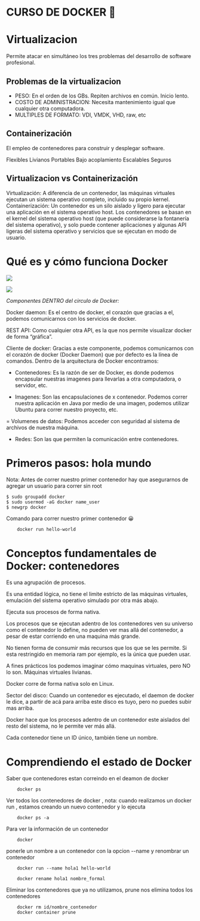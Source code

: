 # CURSO DE DOCKER 🐋

# Virtualizacion
Permite atacar en simultáneo los tres problemas del desarrollo de software profesional.

## Problemas de la virtualizacion

- PESO: En el orden de los GBs. Repiten archivos en común. Inicio lento.
- COSTO DE ADMINISTRACION: Necesita mantenimiento igual que cualquier otra computadora.
- MULTIPLES DE FORMATO: VDI, VMDK, VHD, raw, etc

## Containerización

El empleo de contenedores para construir y desplegar software.

Flexibles
Livianos
Portables
Bajo acoplamiento
Escalables
Seguros

## Virtualizacion vs Containerización

Virtualización: A diferencia de un contenedor, las máquinas virtuales ejecutan un sistema operativo completo, incluido su propio kernel.
Containerización: Un contenedor es un silo aislado y ligero para ejecutar una aplicación en el sistema operativo host. Los contenedores se basan en el kernel del sistema operativo host (que puede considerarse la fontanería del sistema operativo), y solo puede contener aplicaciones y algunas API ligeras del sistema operativo y servicios que se ejecutan en modo de usuario.

# Qué es y cómo funciona Docker

![](https://i.imgur.com/spx30aQ.png)

![](https://i.imgur.com/TRYEMSr.png)

*Componentes DENTRO del circulo de Docker:*

Docker daemon: Es el centro de docker, el corazón que gracias a el, podemos comunicarnos con los servicios de docker.

REST API: Como cualquier otra API, es la que nos permite visualizar docker de forma “gráfica”.

Cliente de docker: Gracias a este componente, podemos comunicarnos con el corazón de docker (Docker Daemon) que por defecto es la línea de comandos.
Dentro de la arquitectura de Docker encontramos:

- Contenedores: Es la razón de ser de Docker, es donde podemos encapsular nuestras imagenes para llevarlas a otra computadora, o servidor, etc.

- Imagenes: Son las encapsulaciones de x contenedor. Podemos correr nuestra aplicación en Java por medio de una imagen, podemos utilizar Ubuntu para correr nuestro proyecto, etc.

= Volumenes de datos: Podemos acceder con seguridad al sistema de archivos de nuestra máquina.

- Redes: Son las que permiten la comunicación entre contenedores.

# Primeros pasos: hola mundo

Nota: Antes de correr nuestro primer contenedor hay que asegurarnos de agregar un usuario para correr sin root

```
$ sudo groupadd docker
$ sudo usermod -aG docker name_user
$ newgrp docker

```

Comando para correr nuestro primer contenedor 😀

``` 
    docker run hello-world 
```

# Conceptos fundamentales de Docker: contenedores

Es una agrupación de procesos.

Es una entidad lógica, no tiene el limite estricto de las máquinas virtuales, emulación del sistema operativo simulado por otra más abajo.

Ejecuta sus procesos de forma nativa.

Los procesos que se ejecutan adentro de los contenedores ven su universo como el contenedor lo define, no pueden ver mas allá del contenedor, a pesar de estar corriendo en una maquina más grande.

No tienen forma de consumir más recursos que los que se les permite. Si esta restringido en memoria ram por ejemplo, es la única que pueden usar.

A fines prácticos los podemos imaginar cómo maquinas virtuales, pero NO lo son. Máquinas virtuales livianas.

Docker corre de forma nativa solo en Linux.

Sector del disco: Cuando un contenedor es ejecutado, el daemon de docker le dice, a partir de acá para arriba este disco es tuyo, pero no puedes subir mas arriba.

Docker hace que los procesos adentro de un contenedor este aislados del resto del sistema, no le permite ver más allá.

Cada contenedor tiene un ID único, también tiene un nombre.

# Comprendiendo el estado de Docker

Saber que contenedores estan correindo en el deamon de docker 

```
    docker ps
```

Ver todos los contenedores de docker , nota: cuando realizamos un docker run , estamos creando un nuevo contenedor y lo ejecuta

```
    docker ps -a 
```

Para ver la información de un contenedor 

```
    docker 
```


ponerle un nombre a un contenedor con la opcion --name
y renombrar un contenedor 

```
    docker run --name hola1 hello-world

    docker rename hola1 nombre_formal
```

Eliminar los contenedores que ya no utilizamos, 
prune nos elimina todos los contenedores

```
    docker rm id/nombre_contenedor
    docker container prune
```




